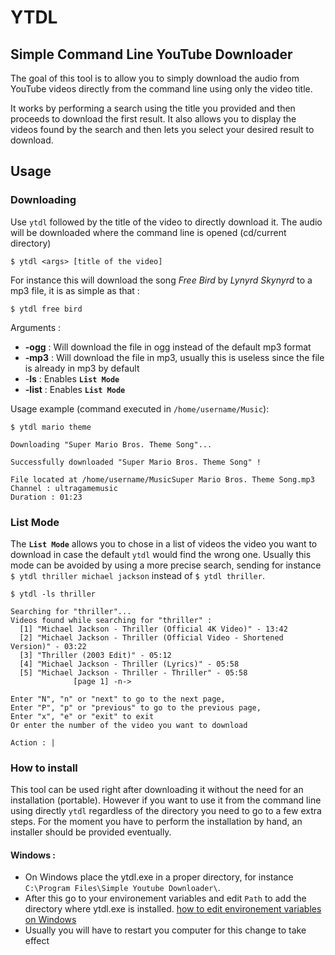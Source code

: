 
# YTDL
## Simple Command Line YouTube Downloader
The goal of this tool is to allow you to simply download the audio from YouTube videos directly from the command line using only the video title.

It works by performing a search using the title you provided and then proceeds to download the first result.
It also allows you to display the videos found by the search and then lets you select your desired result to download.
## Usage
### Downloading
Use `ytdl` followed by the title of the video to directly download it.
The audio will be downloaded where the command line is opened (cd/current directory)

    $ ytdl <args> [title of the video]
For instance this will download the song *Free Bird* by *Lynyrd Skynyrd* to a mp3 file, it is as simple as that :

	$ ytdl free bird
Arguments :
- **-ogg** : Will download the file in ogg instead of the default mp3 format
- **-mp3** : Will download the file in mp3, usually this is useless since the file is already in mp3 by default
- -**ls** : Enables **`List Mode`**
- **-list** : Enables **`List Mode`**

Usage example (command executed in `/home/username/Music`): 

    $ ytdl mario theme
    
	Downloading "Super Mario Bros. Theme Song"...

	Successfully downloaded "Super Mario Bros. Theme Song" !

	File located at /home/username/MusicSuper Mario Bros. Theme Song.mp3
	Channel : ultragamemusic
	Duration : 01:23

### List Mode
The **`List Mode`** allows you to chose in a list of videos the video you want to download in case the default `ytdl` would find the wrong one.
Usually this mode can be avoided by using a more precise search, sending for instance `$ ytdl thriller michael jackson` instead of `$ ytdl thriller`.

	$ ytdl -ls thriller
	
	Searching for "thriller"...
	Videos found while searching for "thriller" :
	  [1] "Michael Jackson - Thriller (Official 4K Video)" - 13:42
	  [2] "Michael Jackson - Thriller (Official Video - Shortened Version)" - 03:22
	  [3] "Thriller (2003 Edit)" - 05:12
	  [4] "Michael Jackson - Thriller (Lyrics)" - 05:58
	  [5] "Michael Jackson - Thriller - Thriller" - 05:58
	              [page 1] -n->

	Enter "N", "n" or "next" to go to the next page,
	Enter "P", "p" or "previous" to go to the previous page,
	Enter "x", "e" or "exit" to exit
	Or enter the number of the video you want to download

	Action : |
	
	
### How to install
This tool can be used right after downloading it without the need for an installation (portable).
However if you want to use it from the command line using directly `ytdl` regardless of the directory you need to go to a few extra steps.
For the moment you have to perform the installation by hand, an installer should be provided eventually.

#### Windows :
- On Windows place the ytdl.exe in a proper directory, for instance `C:\Program Files\Simple Youtube Downloader\`.
- After this go to your environement variables and edit `Path` to add the directory where ytdl.exe is installed. [how to edit environement variables on Windows](https://www.wikihow.com/Change-the-PATH-Environment-Variable-on-Windows)
- Usually you will have to restart you computer for this change to take effect
